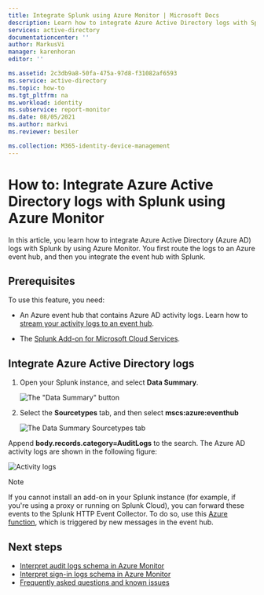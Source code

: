 ```yaml
---
title: Integrate Splunk using Azure Monitor | Microsoft Docs
description: Learn how to integrate Azure Active Directory logs with Splunk using Azure Monitor.
services: active-directory
documentationcenter: ''
author: MarkusVi
manager: karenhoran
editor: ''

ms.assetid: 2c3db9a8-50fa-475a-97d8-f31082af6593
ms.service: active-directory
ms.topic: how-to
ms.tgt_pltfrm: na
ms.workload: identity
ms.subservice: report-monitor
ms.date: 08/05/2021
ms.author: markvi
ms.reviewer: besiler

ms.collection: M365-identity-device-management
---
```


# How to: Integrate Azure Active Directory logs with Splunk using Azure Monitor

In this article, you learn how to integrate Azure Active Directory (Azure AD) logs with Splunk by using Azure Monitor. You first route the logs to an Azure event hub, and then you integrate the event hub with Splunk.

## Prerequisites

To use this feature, you need:

- An Azure event hub that contains Azure AD activity logs. Learn how to [stream your activity logs to an event hub](./tutorial-azure-monitor-stream-logs-to-event-hub.md). 

-  The [Splunk Add-on for Microsoft Cloud Services](https://splunkbase.splunk.com/app/3110/#/details). 

## Integrate Azure Active Directory logs 

1. Open your Splunk instance, and select **Data Summary**.

    ![The "Data Summary" button](./media/howto-integrate-activity-logs-with-splunk/DataSummary.png)

2. Select the **Sourcetypes** tab, and then select **mscs:azure:eventhub**

    ![The Data Summary Sourcetypes tab](./media/howto-integrate-activity-logs-with-splunk/source-eventhub.png)

Append **body.records.category=AuditLogs** to the search. The Azure AD activity logs are shown in the following figure:

   ![Activity logs](./media/howto-integrate-activity-logs-with-splunk/activity-logs.png)

> [!NOTE]
> If you cannot install an add-on in your Splunk instance (for example, if you're using a proxy or running on Splunk Cloud), you can forward these events to the Splunk HTTP Event Collector. To do so, use this [Azure function](https://github.com/splunk/azure-functions-splunk), which is triggered by new messages in the event hub. 
>

## Next steps

* [Interpret audit logs schema in Azure Monitor](./overview-reports.md)
* [Interpret sign-in logs schema in Azure Monitor](reference-azure-monitor-sign-ins-log-schema.md)
* [Frequently asked questions and known issues](concept-activity-logs-azure-monitor.md#frequently-asked-questions)